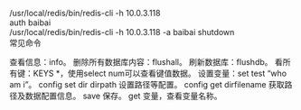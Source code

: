 /usr/local/redis/bin/redis-cli -h 10.0.3.118<br> 
auth baibai<br> 
/usr/local/redis/bin/redis-cli -h 10.0.3.118 -a baibai shutdown<br> 
常见命令

查看信息：info。
删除所有数据库内容：flushall。
刷新数据库：flushdb。
看所有键：KEYS *，使用select num可以查看键值数据。
设置变量：set test “who am i”。
config set dir dirpath 设置路径等配置。
config get dirfilename 获取路径及数据配置信息。
save 保存。
get 变量，查看变量名称。
